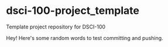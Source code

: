 # dsci-100-project_template
Template project repository for DSCI-100

Hey! Here's some random words to test committing and pushing.
